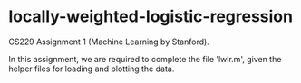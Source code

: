 # locally-weighted-logistic-regression
CS229 Assignment 1 (Machine Learning by Stanford).

In this assignment, we are required to complete the file 'lwlr.m', given the helper files for loading and plotting the data.
